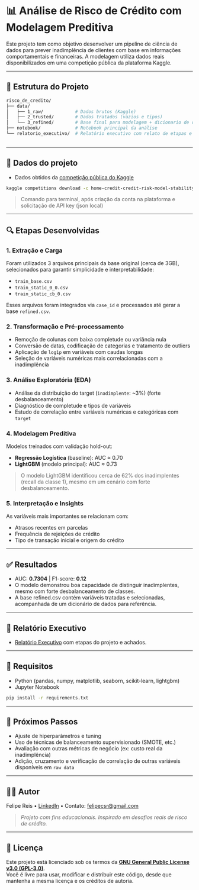 # 📊 Análise de Risco de Crédito com Modelagem Preditiva

Este projeto tem como objetivo desenvolver um pipeline de ciência de dados para prever inadimplência de clientes com base em informações comportamentais e financeiras. A modelagem utiliza dados reais disponibilizados em uma competição pública da plataforma Kaggle.

---

## 📁 Estrutura do Projeto

```bash
risco_de_credito/
├── data/
│   ├── 1_raw/            # Dados brutos (Kaggle)
│   ├── 2_trusted/        # Dados tratados (vazios e tipos)
│   └── 3_refined/        # Base final para modelagem + dicionario de dados
├── notebook/             # Notebook principal da análise
└── relatorio_executivo/  # Relatório executivo com relato de etapas e achados
 
```

---

##  🔗 Dados do projeto

- Dados obtidos da [competição pública do Kaggle](https://www.kaggle.com/competitions/home-credit-credit-risk-model-stability)


```bash
kaggle competitions download -c home-credit-credit-risk-model-stability
```

> Comando para terminal, após criação da conta na plataforma e solicitação de API key (json local)

---

## 🔍 Etapas Desenvolvidas

### 1. Extração e Carga
Foram utilizados 3 arquivos principais da base original (cerca de 3GB), selecionados para garantir simplicidade e interpretabilidade:

- `train_base.csv`
- `train_static_0_0.csv`
- `train_static_cb_0.csv`

Esses arquivos foram integrados via `case_id` e processados até gerar a base `refined.csv`.

### 2. Transformação e Pré-processamento
- Remoção de colunas com baixa completude ou variância nula
- Conversão de datas, codificação de categorias e tratamento de outliers
- Aplicação de `log1p` em variáveis com caudas longas
- Seleção de variáveis numéricas mais correlacionadas com a inadimplência

### 3. Análise Exploratória (EDA)
- Análise da distribuição do target (`inadimplente`: ~3%) (forte desbalanceamento)
- Diagnóstico de completude e tipos de variáveis
- Estudo de correlação entre variáveis numéricas e categóricas com `target`


### 4. Modelagem Preditiva
Modelos treinados com validação hold-out:
- **Regressão Logística** (baseline): AUC ≈ 0.70
- **LightGBM** (modelo principal): AUC ≈ 0.73
> O modelo LightGBM identificou cerca de 62% dos inadimplentes (recall da classe 1), mesmo em um cenário com forte desbalanceamento.

### 5. Interpretação e Insights
As variáveis mais importantes se relacionam com:
- Atrasos recentes em parcelas
- Frequência de rejeições de crédito
- Tipo de transação inicial e origem do crédito

---

## ✅ Resultados

- AUC: **0.7304** | F1-score: **0.12**
- O modelo demonstrou boa capacidade de distinguir inadimplentes, mesmo com forte desbalanceamento de classes.
- A base refined.csv contém variáveis tratadas e selecionadas, acompanhada de um dicionário de dados para referência.

---

## 🧠 Relatório Executivo

- [Relatório Executivo](/relatorio_executivo/relatorio_executivo.pdf) com etapas do projeto e achados.

---

## 📌 Requisitos

- Python (pandas, numpy, matplotlib, seaborn, scikit-learn, lightgbm)
- Jupyter Notebook

```bash
pip install -r requirements.txt
```

---

## 🤖 Próximos Passos

- Ajuste de hiperparâmetros e tuning
- Uso de técnicas de balanceamento supervisionado (SMOTE, etc.)
- Avaliação com outras métricas de negócio (ex: custo real da inadimplência)
- Adição, cruzamento e verificação de correlação de outras variáveis disponíveis em `raw data` 

---

## 👨‍💻 Autor

Felipe Reis • [LinkedIn](https://www.linkedin.com/in/felipecsr) • Contato: felipecsr@gmail.com

> *Projeto com fins educacionais. Inspirado em desafios reais de risco de crédito.*

---

## 📄 Licença

Este projeto está licenciado sob os termos da **[GNU General Public License v3.0 (GPL-3.0)](https://www.gnu.org/licenses/gpl-3.0.html)**.  
Você é livre para usar, modificar e distribuir este código, desde que mantenha a mesma licença e os créditos de autoria.
